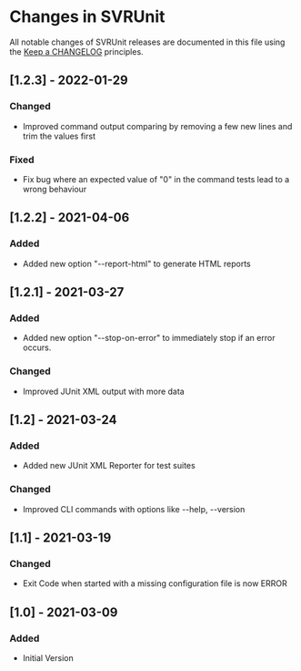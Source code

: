 # Changes in SVRUnit

All notable changes of SVRUnit releases are documented in this file
using the [Keep a CHANGELOG](https://keepachangelog.com/) principles.


## [1.2.3] - 2022-01-29

### Changed
- Improved command output comparing by removing a few new lines and trim the values first

### Fixed
- Fix bug where an expected value of "0" in the command tests lead to a wrong behaviour


## [1.2.2] - 2021-04-06

### Added
- Added new option "--report-html" to generate HTML reports


## [1.2.1] - 2021-03-27

### Added
- Added new option "--stop-on-error" to immediately stop if an error occurs.

### Changed
- Improved JUnit XML output with more data


## [1.2] - 2021-03-24

### Added
- Added new JUnit XML Reporter for test suites

### Changed
- Improved CLI commands with options like --help, --version


## [1.1] - 2021-03-19

### Changed
- Exit Code when started with a missing configuration file is now ERROR


## [1.0] - 2021-03-09

### Added
- Initial Version
